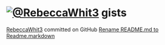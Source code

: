# <a href="https://github.com/RebeccaWhit3" title="RebeccaWhit3/gists" alt="RebeccaWhit3/gists">![@RebeccaWhit3](https://avatars2.githubusercontent.com/u/16967623?v=3&s=40)</a> gists
[RebeccaWhit3](https://github.com/RebeccaWhit3) committed on GitHub [Rename README.md to Readme.markdown](https://github.com/RebeccaWhit3/gists/commit/f6964177516e0d9235b5288a3b4423383d63e2cc)

